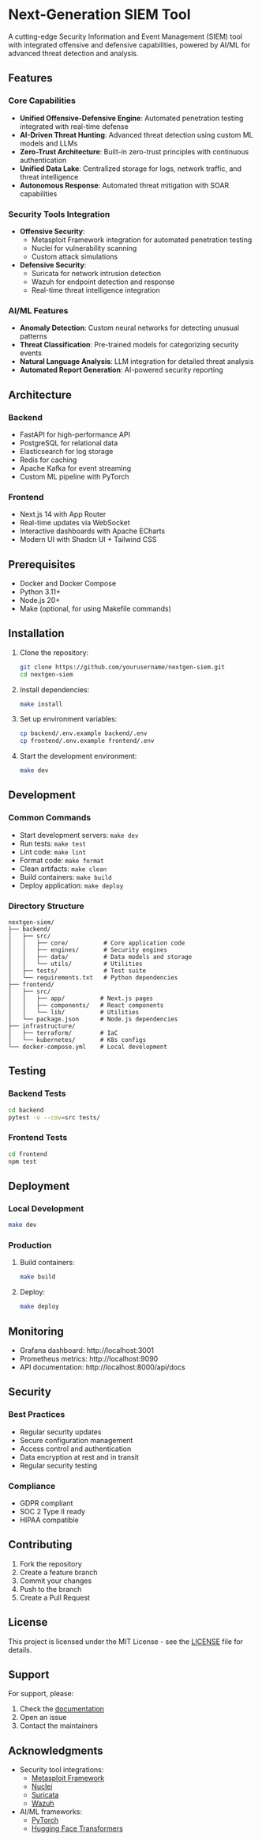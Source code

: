 # Next-Generation SIEM Tool

A cutting-edge Security Information and Event Management (SIEM) tool with integrated offensive and defensive capabilities, powered by AI/ML for advanced threat detection and analysis.

## Features

### Core Capabilities
- **Unified Offensive-Defensive Engine**: Automated penetration testing integrated with real-time defense
- **AI-Driven Threat Hunting**: Advanced threat detection using custom ML models and LLMs
- **Zero-Trust Architecture**: Built-in zero-trust principles with continuous authentication
- **Unified Data Lake**: Centralized storage for logs, network traffic, and threat intelligence
- **Autonomous Response**: Automated threat mitigation with SOAR capabilities

### Security Tools Integration
- **Offensive Security**:
  - Metasploit Framework integration for automated penetration testing
  - Nuclei for vulnerability scanning
  - Custom attack simulations
- **Defensive Security**:
  - Suricata for network intrusion detection
  - Wazuh for endpoint detection and response
  - Real-time threat intelligence integration

### AI/ML Features
- **Anomaly Detection**: Custom neural networks for detecting unusual patterns
- **Threat Classification**: Pre-trained models for categorizing security events
- **Natural Language Analysis**: LLM integration for detailed threat analysis
- **Automated Report Generation**: AI-powered security reporting

## Architecture

### Backend
- FastAPI for high-performance API
- PostgreSQL for relational data
- Elasticsearch for log storage
- Redis for caching
- Apache Kafka for event streaming
- Custom ML pipeline with PyTorch

### Frontend
- Next.js 14 with App Router
- Real-time updates via WebSocket
- Interactive dashboards with Apache ECharts
- Modern UI with Shadcn UI + Tailwind CSS

## Prerequisites

- Docker and Docker Compose
- Python 3.11+
- Node.js 20+
- Make (optional, for using Makefile commands)

## Installation

1. Clone the repository:
   ```bash
   git clone https://github.com/yourusername/nextgen-siem.git
   cd nextgen-siem
   ```

2. Install dependencies:
   ```bash
   make install
   ```

3. Set up environment variables:
   ```bash
   cp backend/.env.example backend/.env
   cp frontend/.env.example frontend/.env
   ```

4. Start the development environment:
   ```bash
   make dev
   ```

## Development

### Common Commands
- Start development servers: `make dev`
- Run tests: `make test`
- Lint code: `make lint`
- Format code: `make format`
- Clean artifacts: `make clean`
- Build containers: `make build`
- Deploy application: `make deploy`

### Directory Structure
```
nextgen-siem/
├── backend/
│   ├── src/
│   │   ├── core/          # Core application code
│   │   ├── engines/       # Security engines
│   │   ├── data/          # Data models and storage
│   │   └── utils/         # Utilities
│   ├── tests/             # Test suite
│   └── requirements.txt   # Python dependencies
├── frontend/
│   ├── src/
│   │   ├── app/          # Next.js pages
│   │   ├── components/   # React components
│   │   └── lib/          # Utilities
│   └── package.json      # Node.js dependencies
├── infrastructure/
│   ├── terraform/        # IaC
│   └── kubernetes/       # K8s configs
└── docker-compose.yml    # Local development
```

## Testing

### Backend Tests
```bash
cd backend
pytest -v --cov=src tests/
```

### Frontend Tests
```bash
cd frontend
npm test
```

## Deployment

### Local Development
```bash
make dev
```

### Production
1. Build containers:
   ```bash
   make build
   ```

2. Deploy:
   ```bash
   make deploy
   ```

## Monitoring

- Grafana dashboard: http://localhost:3001
- Prometheus metrics: http://localhost:9090
- API documentation: http://localhost:8000/api/docs

## Security

### Best Practices
- Regular security updates
- Secure configuration management
- Access control and authentication
- Data encryption at rest and in transit
- Regular security testing

### Compliance
- GDPR compliant
- SOC 2 Type II ready
- HIPAA compatible

## Contributing

1. Fork the repository
2. Create a feature branch
3. Commit your changes
4. Push to the branch
5. Create a Pull Request

## License

This project is licensed under the MIT License - see the [LICENSE](LICENSE) file for details.

## Support

For support, please:
1. Check the [documentation](docs/)
2. Open an issue
3. Contact the maintainers

## Acknowledgments

- Security tool integrations:
  - [Metasploit Framework](https://www.metasploit.com/)
  - [Nuclei](https://nuclei.projectdiscovery.io/)
  - [Suricata](https://suricata.io/)
  - [Wazuh](https://wazuh.com/)
- AI/ML frameworks:
  - [PyTorch](https://pytorch.org/)
  - [Hugging Face Transformers](https://huggingface.co/) 